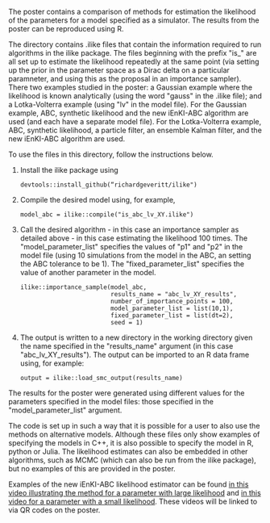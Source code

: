 The poster contains a comparison of methods for estimation the likelihood of the parameters for a model specified as a simulator. The results from the poster can be reproduced using R.

The directory contains .ilike files that contain the information required to run algorithms in the ilike package. The files beginning with the prefix "is_" are all set up to estimate the likelihood repeatedly at the same point (via setting up the prior in the parameter space as a Dirac delta on a particular paramneter, and using this as the proposal in an importance sampler). There two examples studied in the poster: a Gaussian example where the likelihood is known analytically (using the word "gauss" in the .ilike file); and a Lotka-Volterra example (using "lv" in the model file). For the Gaussian example, ABC, synthetic likelihood and the new iEnKI-ABC algorithm are used (and each have a separate model file). For the Lotka-Volterra example, ABC, synthetic likelihood, a particle filter, an ensemble Kalman filter, and the new iEnKI-ABC algorithm are used.

To use the files in this directory, follow the instructions below.

1. Install the ilike package using

   ```
   devtools::install_github(“richardgeveritt/ilike")
   ```

2. Compile the desired model using, for example,

   ```
   model_abc = ilike::compile("is_abc_lv_XY.ilike")
   ```

3. Call the desired algorithm - in this case an importance sampler as detailed above - in this case estimating the likelihood 100 times. The "model_parameter_list" specifies the values of "p1" and "p2" in the model file (using 10 simulations from the model in the ABC, an setting the ABC tolerance to be 1). The "fixed_parameter_list" specifies the value of another parameter in the model.

   ```
   ilike::importance_sample(model_abc,
                            results_name = "abc_lv_XY_results",
                            number_of_importance_points = 100,
                            model_parameter_list = list(10,1),
                            fixed_parameter_list = list(dt=2),
                            seed = 1)
   ```

4. The output is written to a new directory in the working directory given the name specified in the "results_name" argument (in this case "abc_lv_XY_results"). The output can be imported to an R data frame using, for example:

   ```
   output = ilike::load_smc_output(results_name)
   ```

The results for the poster were generated using different values for the parameters specified in the model files: those specified in the "model_parameter_list" argument.

The code is set up in such a way that it is possible for a user to also use the methods on alternative models. Although these files only show examples of specifying the models in C++, it is also possible to specify the model in R, python or Julia. The likelihood estimates can also be embedded in other algorithms, such as MCMC (which can also be run from the ilike package), but no examples of this are provided in the poster.

Examples of the new iEnKI-ABC likelihood estimator can be found [in this video illustrating the method for a parameter with large likelihood](https://youtu.be/nERovsRTDzI) and [in this video for a parameter with a small likelihood](https://youtu.be/VCgqGTVcnRg). These videos will be linked to via QR codes on the poster.
